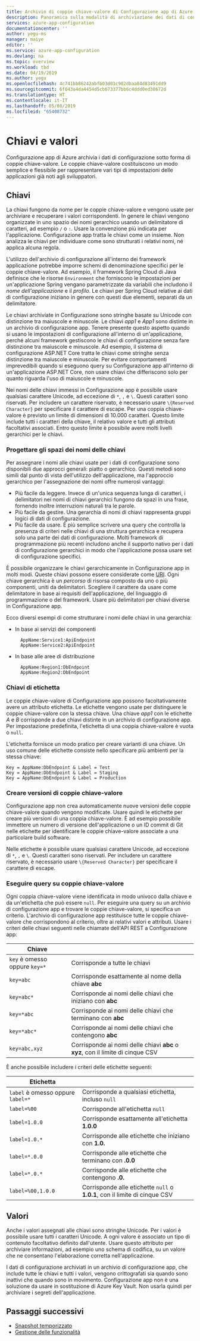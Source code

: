 ```yaml
---
title: Archivio di coppie chiave-valore di Configurazione app di Azure | Microsoft Docs
description: Panoramica sulla modalità di archiviazione dei dati di configurazione in Configurazione app di Azure
services: azure-app-configuration
documentationcenter: ''
author: yegu-ms
manager: maiye
editor: ''
ms.service: azure-app-configuration
ms.devlang: na
ms.topic: overview
ms.workload: tbd
ms.date: 04/19/2019
ms.author: yegu
ms.openlocfilehash: 4c741bb86242abfb03d01c902dbaa84d83491dd9
ms.sourcegitcommit: 6f043a4da4454d5cb673377bb6c4ddd0ed30672d
ms.translationtype: HT
ms.contentlocale: it-IT
ms.lasthandoff: 05/08/2019
ms.locfileid: "65408732"
---
```

# <a name="keys-and-values"></a>Chiavi e valori

Configurazione app di Azure archivia i dati di configurazione sotto forma di coppie chiave-valore. Le coppie chiave-valore costituiscono un modo semplice e flessibile per rappresentare vari tipi di impostazioni delle applicazioni già noti agli sviluppatori.

## <a name="keys"></a>Chiavi

La chiavi fungono da nome per le coppie chiave-valore e vengono usate per archiviare e recuperare i valori corrispondenti. In genere le chiavi vengono organizzate in uno spazio dei nomi gerarchico usando un delimitatore di caratteri, ad esempio `/` o `:`. Usare la convenzione più indicata per l'applicazione. Configurazione app tratta le chiavi come un insieme. Non analizza le chiavi per individuare come sono strutturati i relativi nomi, né applica alcuna regola.

L'utilizzo dell'archivio di configurazione all'interno dei framework applicazione potrebbe imporre schemi di denominazione specifici per le coppie chiave-valore. Ad esempio, il framework Spring Cloud di Java definisce che le risorse `Environment` che forniscono le impostazioni per un'applicazione Spring vengano parametrizzate da variabili che includono il *nome dell'applicazione* e il *profilo*. Le chiavi per Spring Cloud relative ai dati di configurazione iniziano in genere con questi due elementi, separati da un delimitatore.

Le chiavi archiviate in Configurazione sono stringhe basate su Unicode con distinzione tra maiuscole e minuscole. Le chiavi *app1* e *App1* sono distinte in un archivio di configurazione app. Tenere presente questo aspetto quando si usano le impostazioni di configurazione all'interno di un'applicazione, perché alcuni framework gestiscono le chiavi di configurazione senza fare distinzione tra maiuscole e minuscole. Ad esempio, il sistema di configurazione ASP.NET Core tratta le chiavi come stringhe senza distinzione tra maiuscole e minuscole. Per evitare comportamenti imprevedibili quando si eseguono query su Configurazione app all'interno di un'applicazione ASP.NET Core, non usare chiavi che differiscono solo per quanto riguarda l'uso di maiuscole e minuscole.

Nei nomi delle chiavi immessi in Configurazione app è possibile usare qualsiasi carattere Unicode, ad eccezione di `*`, `,` e `\`. Questi caratteri sono riservati. Per includere un carattere riservato, è necessario usare `\{Reserved Character}` per specificare il carattere di escape. Per una coppia chiave-valore è previsto un limite di dimensioni di 10.000 caratteri. Questo limite include tutti i caratteri della chiave, il relativo valore e tutti gli attributi facoltativi associati. Entro questo limite è possibile avere molti livelli gerarchici per le chiavi.

### <a name="design-key-namespaces"></a>Progettare gli spazi dei nomi delle chiavi

Per assegnare i nomi alle chiavi usate per i dati di configurazione sono disponibili due approcci generali: piatto o gerarchico. Questi metodi sono simili dal punto di vista dell'utilizzo dell'applicazione, ma l'approccio gerarchico per l'assegnazione dei nomi offre numerosi vantaggi:

* Più facile da leggere. Invece di un'unica sequenza lunga di caratteri, i delimitatori nei nomi di chiavi gerarchici fungono da spazi in una frase, fornendo inoltre interruzioni naturali tra le parole.
* Più facile da gestire. Una gerarchia di nomi di chiavi rappresenta gruppi logici di dati di configurazione.
* Più facile da usare. È più semplice scrivere una query che controlla la presenza di criteri nelle chiavi di una struttura gerarchica e recupera solo una parte dei dati di configurazione. Molti framework di programmazione più recenti includono anche il supporto nativo per i dati di configurazione gerarchici in modo che l'applicazione possa usare set di configurazione specifici.

È possibile organizzare le chiavi gerarchicamente in Configurazione app in molti modi. Queste chiavi possono essere considerate come [URI](https://en.wikipedia.org/wiki/Uniform_Resource_Identifier). Ogni chiave gerarchica è un *percorso* di risorsa composto da uno o più componenti, uniti da delimitatori. Scegliere il carattere da usare come delimitatore in base ai requisiti dell'applicazione, del linguaggio di programmazione o del framework. Usare più delimitatori per chiavi diverse in Configurazione app.

Ecco diversi esempi di come strutturare i nomi delle chiavi in una gerarchia:

* In base ai servizi dei componenti

        AppName:Service1:ApiEndpoint
        AppName:Service2:ApiEndpoint

* In base alle aree di distribuzione

        AppName:Region1:DbEndpoint
        AppName:Region2:DbEndpoint

### <a name="label-keys"></a>Chiavi di etichetta

Le coppie chiave-valore di Configurazione app possono facoltativamente avere un attributo etichetta. Le etichette vengono usate per distinguere le coppie chiave-valore con la stessa chiave. Una chiave *app1* con le etichette *A* e *B* corrisponde a due chiavi distinte in un archivio di configurazione app. Per impostazione predefinita, l'etichetta di una coppia chiave-valore è vuota o `null`.

L'etichetta fornisce un modo pratico per creare varianti di una chiave. Un uso comune delle etichette consiste nello specificare più ambienti per la stessa chiave:

    Key = AppName:DbEndpoint & Label = Test
    Key = AppName:DbEndpoint & Label = Staging
    Key = AppName:DbEndpoint & Label = Production

### <a name="version-key-values"></a>Creare versioni di coppie chiave-valore

Configurazione app non crea automaticamente nuove versioni delle coppie chiave-valore quando vengono modificate. Usare quindi le etichette per creare più versioni di una coppia chiave-valore. È ad esempio possibile immettere un numero di versione dell'applicazione o un ID commit di Git nelle etichette per identificare le coppie chiave-valore associate a una particolare build software.

Nelle etichette è possibile usare qualsiasi carattere Unicode, ad eccezione di `*`, `,` e `\`. Questi caratteri sono riservati. Per includere un carattere riservato, è necessario usare `\{Reserved Character}` per specificare il carattere di escape.

### <a name="query-key-values"></a>Eseguire query su coppie chiave-valore

Ogni coppia chiave-valore viene identificata in modo univoco dalla chiave e da un'etichetta che può essere `null`. Per eseguire una query su un archivio di configurazione app e trovare le coppie chiave-valore, si specifica un criterio. L'archivio di configurazione app restituisce tutte le coppie chiave-valore che corrispondono al criterio, oltre ai relativi valori e attributi. Usare i criteri delle chiavi seguenti nelle chiamate dell'API REST a Configurazione app:

| Chiave | |
|---|---|
| `key` è omesso oppure `key=*` | Corrisponde a tutte le chiavi |
| `key=abc` | Corrisponde esattamente al nome della chiave **abc** |
| `key=abc*` | Corrisponde ai nomi delle chiavi che iniziano con **abc** |
| `key=*abc` | Corrisponde ai nomi delle chiavi che terminano con **abc** |
| `key=*abc*` | Corrisponde ai nomi delle chiavi che contengono **abc** |
| `key=abc,xyz` | Corrisponde ai nomi delle chiavi **abc** o **xyz**, con il limite di cinque CSV |

È anche possibile includere i criteri delle etichette seguenti:

| Etichetta | |
|---|---|
| `label` è omesso oppure `label=*` | Corrisponde a qualsiasi etichetta, incluso `null` |
| `label=%00` | Corrisponde all'etichetta `null` |
| `label=1.0.0` | Corrisponde esattamente all'etichetta **1.0.0** |
| `label=1.0.*` | Corrisponde alle etichette che iniziano con **1.0.** |
| `label=*.0.0` | Corrisponde alle etichette che terminano con **.0.0** |
| `label=*.0.*` | Corrisponde alle etichette che contengono **.0.** |
| `label=%00,1.0.0` | Corrisponde alle etichette `null` o **1.0.1**, con il limite di cinque CSV |

## <a name="values"></a>Valori

Anche i valori assegnati alle chiavi sono stringhe Unicode. Per i valori è possibile usare tutti i caratteri Unicode. A ogni valore è associato un tipo di contenuto facoltativo definito dall'utente. Usare questo attributo per archiviare informazioni, ad esempio uno schema di codifica, su un valore che ne consentano l'elaborazione corretta nell'applicazione.

I dati di configurazione archiviati in un archivio di configurazione app, che include tutte le chiavi e tutti i valori, vengono crittografati sia quando sono inattivi che quando sono in movimento. Configurazione app non è una soluzione da usare in sostituzione di Azure Key Vault. Non usarla quindi per archiviare i segreti dell'applicazione.

## <a name="next-steps"></a>Passaggi successivi

* [Snapshot temporizzato](./concept-point-time-snapshot.md)  
* [Gestione delle funzionalità](./concept-feature-management.md)  
